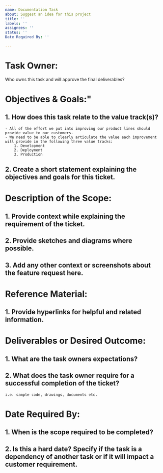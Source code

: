 ```yaml
---
name: Documentation Task
about: Suggest an idea for this project
title: ''
labels: ''
assignees: ''
status: ''
Date Required By: ''

---
```

# **Task Owner:**
Who owns this task and will approve the final deliverables? 

# **Objectives & Goals:"**
  ## 1. How does this task relate to the value track(s)?
    - All of the effort we put into improving our product lines should provide value to our customers.
    - We need to be able to clearly articulate the value each improvement will provide in the following three value tracks:
        1. Development
        2. Deployment
        3. Production
           
  ## 2. Create a short statement explaining the objectives and goals for this ticket.
     
# **Description of the Scope:**
  ## 1. Provide context while explaining the requirement of the ticket.
  ## 2. Provide sketches and diagrams where possible.
  ## 3. Add any other context or screenshots about the feature request here.

# **Reference Material:**
  ## 1. Provide hyperlinks for helpful and related information. 

# **Deliverables or Desired Outcome:**
  ## 1. What are the task owners expectations? 
  ## 2. What does the task owner require for a successful completion of the ticket?
    i.e. sample code, drawings, documents etc.

# **Date Required By:**
  ## 1. When is the scope required to be completed?
  ## 2. Is this a hard date?  Specify if the task is a dependency of another task or if it will impact a customer requirement.

